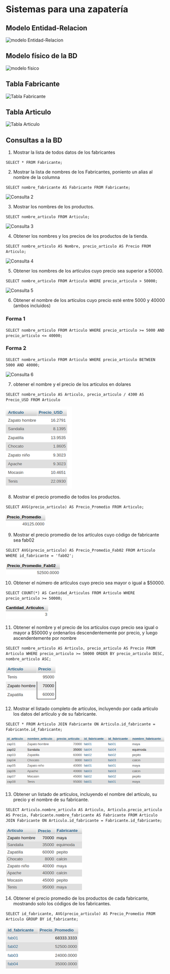 # Sistemas para una zapatería

## Modelo Entidad-Relacion

![modelo Entidad-Relacion](img/bd_zapateria.png "Modelo Entidad-Relación")

## Modelo físico de la BD

![modelo físico](img/modelo_fisico.png "Modelo físico de la BD")

## Tabla Fabricante

![Tabla Fabricante](img/tabla_fabricante.png "Tabla Fabricante")

## Tabla Articulo
![Tabla Articulo](img/tabla_articulo.png "Tabla Articulo")

## Consultas a la BD

1. Mostrar la lista de todos datos de los fabricantes

`SELECT * FROM Fabricante;`

2. Mostrar la lista de nombres de los Fabricantes, poniento un alias al nombre de la columna

`SELECT nombre_fabricante AS Fabricante FROM Fabricante;`

![Consulta 2](img/consulta_2.png "Consulta 2")

3. Mostrar los nombres de los productos.

`SELECT nombre_articulo FROM Articulo;`

![Consulta 3](img/consulta_3.png "Consulta 3")

4. Obtener los nombres y los precios de los productos de la tienda.

`SELECT nombre_articulo AS Nombre, precio_articulo AS Precio FROM Articulo;`

![Consulta 4](img/consulta_4.png "Consulta 4")

5. Obtener los nombres de los artículos cuyo precio sea superior a 50000.

`SELECT nombre_articulo FROM Articulo WHERE precio_articulo > 50000;`

![Consulta 5](img/consulta_5.png  "Consulta 5")

6. Obtener el nombre de los artículos cuyo precio esté entre 5000 y 40000 (ambos incluidos)

### Forma 1
`SELECT nombre_articulo FROM Articulo WHERE precio_articulo >= 5000 AND precio_articulo <= 40000;`

### Forma 2
`SELECT nombre_articulo FROM Articulo WHERE precio_articulo BETWEEN 5000 AND 40000;`

![Consulta 6](img/consulta_6.png  "Consulta 6")

7. obtener el nombre y el precio de los articulos en dolares

`SELECT nombre_articulo AS Articulo, precio_articulo / 4300 AS Precio_USD FROM Articulo`

![consulta 7](img/consulta_7.png "consulta 7")

8.  Mostrar el precio promedio de todos los productos.

`SELECT AVG(precio_articulo) AS Precio_Promedio FROM Articulo;`

![consulta 8](img/precio_promedio_1.png "consulta 8")

9.  Mostrar el precio promedio de los artículos cuyo código de fabricante sea fab02

`SELECT AVG(precio_articulo) AS Precio_Promedio_Fab02 FROM Articulo WHERE id_fabricante = 'fab02';`

![consulta 9](img/precio_promedio_fab2.png "consulta 9")

10. Obtener el número de artículos cuyo precio sea mayor o igual a $50000.

`SELECT COUNT(*) AS Cantidad_Articulos FROM Articulo WHERE precio_articulo >= 50000;`

![consulta 10](img/cantidad_articulo_1.png "consulta 10")

11. Obtener el nombre y el precio de los artículos cuyo precio sea igual o mayor a $50000 y ordenarlos descendentemente por precio, y luego ascendentemente por nombre

`SELECT nombre_articulo AS Articulo, precio_articulo AS Precio FROM Articulo WHERE precio_articulo >= 50000 ORDER BY precio_articulo DESC, nombre_articulo ASC;`

![consulta 11](img/articulo_precio_1.png "consulta 11")

12. Mostrar el listado completo de artículos, incluyendo por cada artículo los datos del artículo y de su fabricante.

`SELECT * FROM Articulo JOIN Fabricante ON Articulo.id_fabricante = Fabricante.id_fabricante;`

![consulta 12](img/consulta_12.png "consulta 12")

13. Obtener un listado de artículos, incluyendo el nombre del artículo, su precio y el nombre de su fabricante.

`SELECT Articulo.nombre_articulo AS Articulo, Articulo.precio_articulo AS Precio, Fabricante.nombre_fabricante AS Fabricante FROM Articulo JOIN Fabricante ON Articulo.id_fabricante = Fabricante.id_fabricante;`

![consulta 13](img/consulta_13.png "consulta 13")

14. Obtener el precio promedio de los productos de cada fabricante, mostrando solo los códigos de los fabricantes.

`SELECT id_fabricante, AVG(precio_articulo) AS Precio_Promedio FROM Articulo GROUP BY id_fabricante;`

![consulta 14](img/consulta_14.png "consulta 14")